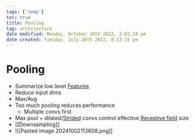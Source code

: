 ```yaml
---
tags: ['temp']
toc: true
title: Pooling
tag: architecture
date modified: Monday, October 10th 2022, 2:02:19 pm
date created: Tuesday, July 26th 2022, 8:33:15 pm
---
```


# Pooling
- Summarize low level [Features](Features.md)
- Reduce input dims
- Max/Avg
- Too much pooling reduces performance
	- Multiple convs first
- Max pool + dilated/[Strided](Strided.md) convs control effective [Receptive field](Receptive%20field.md) size
- [[Downsampling]]
- ![[Pasted image 20241002113608.png]]
